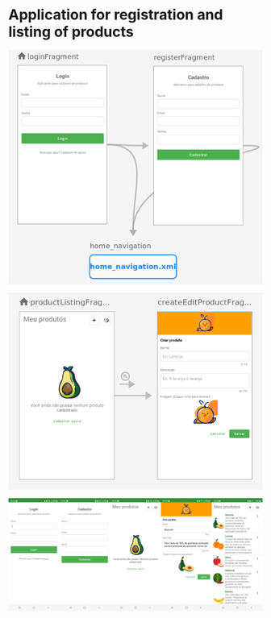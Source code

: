 # Application for registration and listing of products

![alt text](https://github.com/lucioaguiar/products-retrofit-with-mvvm/blob/develop/screenshots/app_navigation.png?raw=true)

![alt text](https://github.com/lucioaguiar/products-retrofit-with-mvvm/blob/develop/screenshots/home_navigation.png?raw=true)

![alt text](https://github.com/lucioaguiar/products-retrofit-with-mvvm/blob/develop/screenshots/main_screens.png?raw=true)
